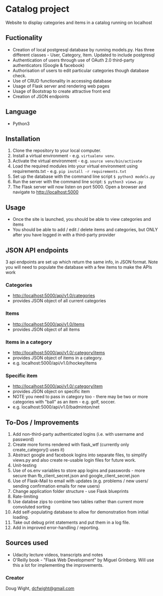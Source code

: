 # Catalog project
Website to display categories and items in a catalog running on localhost

## Fuctionality
- Creation of local postgresql database by running models.py. Has three different classes - User, Category, Item.
Updated to include postgresql
- Authentication of users through use of OAuth 2.0 third-party authenticators (Google & facebook)
- Authorisation of users to edit particular categories though database check.
- Use of CRUD functionality in accessing database
- Usage of Flask server and rendering web pages
- Usage of Bootstrap to create attractive front end
- Creation of JSON endpoints

## Language
- Python3

## Installation
1. Clone the repository to your local computer.
1. Install a virtual environment - e.g. `virtualenv venv`.
1. Activate the virtual environment - e.g. `source venv/bin/activate`
1. Load the required modules into your virtual environment using requirements.txt - e.g. `pip install -r requirements.txt`
1. Set up the database with the command line script `$ python3 models.py`
1. Run the server with the command line script: `$ python3 views.py`
1. The Flask server will now listen on port 5000. Open a browser and navigate to
[http://localhost:5000](http://localhost:5000)

## Usage
- Once the site is launched, you should be able to view categories and items
- You should be able to add / edit / delete items and categories, but ONLY after you have logged in with a third-party provider

## JSON API endpoints
3 api endpoints are set up which return the same info, in JSON format.
Note you will need to populate the database with a few items to make the APIs work

### Categories
- [http://localhost:5000/api/v1.0/categories](http://localhost:5000/api/v1.0/categories)
- provides JSON object of all current categories
### Items
- [http://localhost:5000/api/v1.0/items](http://localhost:5000/api/v1.0/items)
- provides JSON object of all items
### Items in a category
- [http://localhost:5000/api/v1.0/:category/items](http://localhost:5000/api/v1.0/:category/items)
- provides JSON object of items in a category.
- e.g. localhost:5000/api/v1.0/hockey/items
### Specific item
- [http://localhost:5000/api/v1.0/:category/item](http://localhost:5000/api/v1.0/:category/item)
- provides JSON object on specific item
- NOTE you need to pass in category too - there may be two or more categories with "ball" as an item - e.g. golf, soccer.
- e.g. localhost:5000/api/v1.0/badminton/net

## To-Dos / Improvements
1. Add non-third-party authenticated logins (i.e. with username and password)
1. Create more forms rendered with flask_wtf (currently only create_category() uses it)
1. Abstract google and facebook logins into separate files, to simplify views.py and also
create re-usable login files for future work.
1. Unit-testing
1. Use of os.env variables to store app logins and passwords - more secure than fb_client_secret.json
and google_client_secret.json
1. Use of Flask-Mail to email with updates (e.g. problems / new users/ sending confirmation emails for new users)
1. Change application folder structure - use Flask blueprints
1. Rate-limiting
1. Use databse zips to combine two tables rather than current more convoluted sorting
1. Add self-populating database to allow for demonstration from initial loading.
1. Take out debug print statements and put them in a log file.
1. Add in improved error-handling / reporting. 

## Sources used
- Udacity lecture videos, transcripts and notes
- O'Reilly book - "Flask Web Development" by Miguel Grinberg. Will use this a lot for implementing the improvements.

### Creator
Doug Wight, dcfwight@gmail.com
